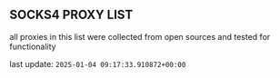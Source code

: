 ## SOCKS4 PROXY LIST

all proxies in this list were collected from open sources and tested for functionality

last update: `2025-01-04 09:17:33.910872+00:00`